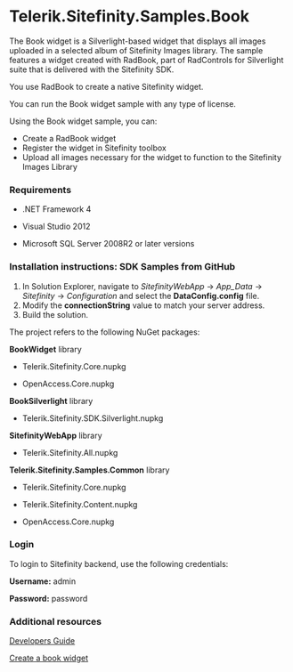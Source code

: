Telerik.Sitefinity.Samples.Book
===============================

The Book widget is a Silverlight-based widget that displays all images uploaded in a selected album of Sitefinity Images library. The sample features a widget created with RadBook, part of RadControls for Silverlight suite that is delivered with the Sitefinity SDK.

You use RadBook to create a native Sitefinity widget. 

You can run the Book widget sample with any type of license. 

Using the Book widget sample, you can:

* Create a RadBook widget
* Register the widget in Sitefinity toolbox
* Upload all images necessary for the widget to function to the Sitefinity Images Library


### Requirements

* .NET Framework 4

* Visual Studio 2012

* Microsoft SQL Server 2008R2 or later versions


### Installation instructions: SDK Samples from GitHub



1. In Solution Explorer, navigate to _SitefinityWebApp_ -> *App_Data* -> _Sitefinity_ -> _Configuration_ and select the **DataConfig.config** file. 
2. Modify the **connectionString** value to match your server address.
3. Build the solution.

The project refers to the following NuGet packages:

**BookWidget** library

*	Telerik.Sitefinity.Core.nupkg

*	OpenAccess.Core.nupkg

**BookSilverlight** library

*	Telerik.Sitefinity.SDK.Silverlight.nupkg

**SitefinityWebApp** library

*	Telerik.Sitefinity.All.nupkg

**Telerik.Sitefinity.Samples.Common** library

*	Telerik.Sitefinity.Core.nupkg

*	Telerik.Sitefinity.Content.nupkg

*	OpenAccess.Core.nupkg




### Login

To login to Sitefinity backend, use the following credentials: 

**Username:** admin

**Password:** password


### Additional resources

[Developers Guide](http://www.sitefinity.com/documentation/documentationarticles/developers-guide)

[Create a book widget](http://www.sitefinity.com/documentation/documentationarticles/developers-guide/how-to/how-to-create-a-book-widget)
